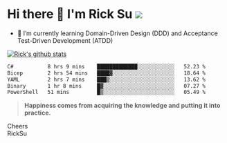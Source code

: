 # Hi there 👋 I'm Rick Su ![](https://komarev.com/ghpvc/?username=ricksu978)
<!--
**ricksu978/ricksu978** is a ✨ _special_ ✨ repository because its `README.md` (this file) appears on your GitHub profile.

Here are some ideas to get you started:

- 🔭 I’m currently working on ...
-->
- 🌱 I’m currently learning Domain-Driven Design (DDD) and Acceptance Test-Driven Development (ATDD)
<!--
- 👯 I’m looking to collaborate on ...
- 🤔 I’m looking for help with ...
- 💬 Ask me about ...
- 📫 How to reach me: ...
- 😄 Pronouns: ...
- ⚡ Fun fact: ...
-->
[![Rick's github stats](https://github-readme-stats.vercel.app/api?username=ricksu978&theme=dark)](https://github.com/ricksu978/ricksu978)

<!--START_SECTION:waka-->

```txt
C#           8 hrs 9 mins    █████████████░░░░░░░░░░░░   52.23 %
Bicep        2 hrs 54 mins   ████▓░░░░░░░░░░░░░░░░░░░░   18.64 %
YAML         2 hrs 7 mins    ███▒░░░░░░░░░░░░░░░░░░░░░   13.62 %
Binary       1 hr 8 mins     █▓░░░░░░░░░░░░░░░░░░░░░░░   07.27 %
PowerShell   51 mins         █▒░░░░░░░░░░░░░░░░░░░░░░░   05.49 %
```

<!--END_SECTION:waka-->

> **Happiness comes from acquiring the knowledge and putting it into practice.**

Cheers  
RickSu 
